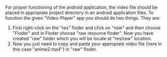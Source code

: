 For proper functioning of the android application, the video file should be placed in appropiate project directory in an android application files. To function the given "Video-Player" app you should do two things. They are:
1. First right-click on the "res" floder and click on "new" and then choose "Floder" and in Floder choose "raw resource floder". Now you have created "raw" folder which you will be locate at "res/raw" location.
2. Now you just need to copy and paste your appropiate video file (here in this case "anime2.mp4") in "raw" floder.
